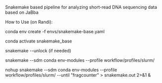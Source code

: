 Snakemake based pipeline for analyzing short-read DNA sequencing data based on JaBba 

How to Use (on Randi):

conda env create -f envs/snakemake-base.yaml

conda activate snakemake_base

snakemake --unlock (if needed)

snakemake --sdm conda env-modules --profile workflow/profiles/slurm/ 

nohup snakemake --sdm conda env-modules --profile workflow/profiles/slurm/ --until "fragcounter" > snakemake.out 2>&1 &